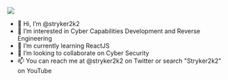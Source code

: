<img src="https://github-readme-stats.vercel.app/api?username=stryker2k2&theme=dark" style="max-width:100%;">

- 👋 Hi, I’m @stryker2k2
- 👀 I’m interested in Cyber Capabilities Development and Reverse Engineering
- 🌱 I’m currently learning ReactJS
- 💞️ I’m looking to collaborate on Cyber Security
- 📫 You can reach me at @stryker2k2 on Twitter or search "Stryker2k2" on YouTube

<!---
stryker2k2/stryker2k2 is a ✨ special ✨ repository because its `README.md` (this file) appears on your GitHub profile.
You can click the Preview link to take a look at your changes.
--->
